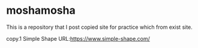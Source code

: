 # moshamosha

This is a repository that I post copied site for practice which from exist site.

copy.1 Simple Shape
	   URL:https://www.simple-shape.com/ 